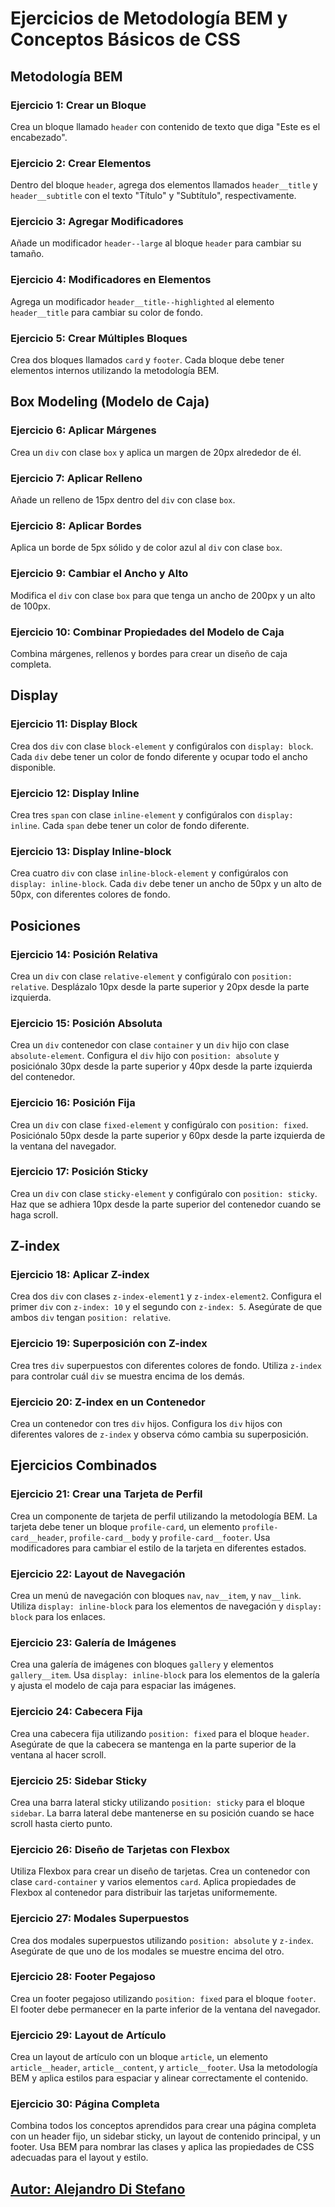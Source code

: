 # Ejercicios de Metodología BEM y Conceptos Básicos de CSS

## Metodología BEM

### Ejercicio 1: Crear un Bloque
Crea un bloque llamado `header` con contenido de texto que diga "Este es el encabezado".

### Ejercicio 2: Crear Elementos
Dentro del bloque `header`, agrega dos elementos llamados `header__title` y `header__subtitle` con el texto "Título" y "Subtítulo", respectivamente.

### Ejercicio 3: Agregar Modificadores
Añade un modificador `header--large` al bloque `header` para cambiar su tamaño.

### Ejercicio 4: Modificadores en Elementos
Agrega un modificador `header__title--highlighted` al elemento `header__title` para cambiar su color de fondo.

### Ejercicio 5: Crear Múltiples Bloques
Crea dos bloques llamados `card` y `footer`. Cada bloque debe tener elementos internos utilizando la metodología BEM.

## Box Modeling (Modelo de Caja)

### Ejercicio 6: Aplicar Márgenes
Crea un `div` con clase `box` y aplica un margen de 20px alrededor de él.

### Ejercicio 7: Aplicar Relleno
Añade un relleno de 15px dentro del `div` con clase `box`.

### Ejercicio 8: Aplicar Bordes
Aplica un borde de 5px sólido y de color azul al `div` con clase `box`.

### Ejercicio 9: Cambiar el Ancho y Alto
Modifica el `div` con clase `box` para que tenga un ancho de 200px y un alto de 100px.

### Ejercicio 10: Combinar Propiedades del Modelo de Caja
Combina márgenes, rellenos y bordes para crear un diseño de caja completa.

## Display

### Ejercicio 11: Display Block
Crea dos `div` con clase `block-element` y configúralos con `display: block`. Cada `div` debe tener un color de fondo diferente y ocupar todo el ancho disponible.

### Ejercicio 12: Display Inline
Crea tres `span` con clase `inline-element` y configúralos con `display: inline`. Cada `span` debe tener un color de fondo diferente.

### Ejercicio 13: Display Inline-block
Crea cuatro `div` con clase `inline-block-element` y configúralos con `display: inline-block`. Cada `div` debe tener un ancho de 50px y un alto de 50px, con diferentes colores de fondo.

## Posiciones

### Ejercicio 14: Posición Relativa
Crea un `div` con clase `relative-element` y configúralo con `position: relative`. Desplázalo 10px desde la parte superior y 20px desde la parte izquierda.

### Ejercicio 15: Posición Absoluta
Crea un `div` contenedor con clase `container` y un `div` hijo con clase `absolute-element`. Configura el `div` hijo con `position: absolute` y posiciónalo 30px desde la parte superior y 40px desde la parte izquierda del contenedor.

### Ejercicio 16: Posición Fija
Crea un `div` con clase `fixed-element` y configúralo con `position: fixed`. Posiciónalo 50px desde la parte superior y 60px desde la parte izquierda de la ventana del navegador.

### Ejercicio 17: Posición Sticky
Crea un `div` con clase `sticky-element` y configúralo con `position: sticky`. Haz que se adhiera 10px desde la parte superior del contenedor cuando se haga scroll.

## Z-index

### Ejercicio 18: Aplicar Z-index
Crea dos `div` con clases `z-index-element1` y `z-index-element2`. Configura el primer `div` con `z-index: 10` y el segundo con `z-index: 5`. Asegúrate de que ambos `div` tengan `position: relative`.

### Ejercicio 19: Superposición con Z-index
Crea tres `div` superpuestos con diferentes colores de fondo. Utiliza `z-index` para controlar cuál `div` se muestra encima de los demás.

### Ejercicio 20: Z-index en un Contenedor
Crea un contenedor con tres `div` hijos. Configura los `div` hijos con diferentes valores de `z-index` y observa cómo cambia su superposición.

## Ejercicios Combinados

### Ejercicio 21: Crear una Tarjeta de Perfil
Crea un componente de tarjeta de perfil utilizando la metodología BEM. La tarjeta debe tener un bloque `profile-card`, un elemento `profile-card__header`, `profile-card__body` y `profile-card__footer`. Usa modificadores para cambiar el estilo de la tarjeta en diferentes estados.

### Ejercicio 22: Layout de Navegación
Crea un menú de navegación con bloques `nav`, `nav__item`, y `nav__link`. Utiliza `display: inline-block` para los elementos de navegación y `display: block` para los enlaces.

### Ejercicio 23: Galería de Imágenes
Crea una galería de imágenes con bloques `gallery` y elementos `gallery__item`. Usa `display: inline-block` para los elementos de la galería y ajusta el modelo de caja para espaciar las imágenes.

### Ejercicio 24: Cabecera Fija
Crea una cabecera fija utilizando `position: fixed` para el bloque `header`. Asegúrate de que la cabecera se mantenga en la parte superior de la ventana al hacer scroll.

### Ejercicio 25: Sidebar Sticky
Crea una barra lateral sticky utilizando `position: sticky` para el bloque `sidebar`. La barra lateral debe mantenerse en su posición cuando se hace scroll hasta cierto punto.

### Ejercicio 26: Diseño de Tarjetas con Flexbox
Utiliza Flexbox para crear un diseño de tarjetas. Crea un contenedor con clase `card-container` y varios elementos `card`. Aplica propiedades de Flexbox al contenedor para distribuir las tarjetas uniformemente.

### Ejercicio 27: Modales Superpuestos
Crea dos modales superpuestos utilizando `position: absolute` y `z-index`. Asegúrate de que uno de los modales se muestre encima del otro.

### Ejercicio 28: Footer Pegajoso
Crea un footer pegajoso utilizando `position: fixed` para el bloque `footer`. El footer debe permanecer en la parte inferior de la ventana del navegador.

### Ejercicio 29: Layout de Artículo
Crea un layout de artículo con un bloque `article`, un elemento `article__header`, `article__content`, y `article__footer`. Usa la metodología BEM y aplica estilos para espaciar y alinear correctamente el contenido.

### Ejercicio 30: Página Completa
Combina todos los conceptos aprendidos para crear una página completa con un header fijo, un sidebar sticky, un layout de contenido principal, y un footer. Usa BEM para nombrar las clases y aplica las propiedades de CSS adecuadas para el layout y estilo.


## [Autor: Alejandro Di Stefano](https://github.com/Drako01)